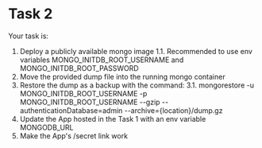# Task 2

Your task is:
1. Deploy a publicly available mongo image
1.1. Recommended to use env variables MONGO_INITDB_ROOT_USERNAME and MONGO_INITDB_ROOT_PASSWORD
2. Move the provided dump file into the running mongo container
3. Restore the dump as a backup with the command:
3.1. mongorestore -u MONGO_INITDB_ROOT_USERNAME -p MONGO_INITDB_ROOT_USERNAME --gzip --authenticationDatabase=admin --archive={location}/dump.gz
4. Update the App hosted in the Task 1 with an env variable MONGODB_URL
5. Make the App's /secret link work
